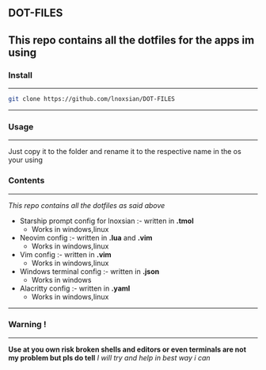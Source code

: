 ## DOT-FILES

This repo contains all the dotfiles for the apps im using
---
### Install
---
```zsh
git clone https://github.com/lnoxsian/DOT-FILES
```
---
### Usage
---
Just copy it to the folder and rename it to the respective 
name in the os your using

### Contents
---
_This repo contains all the dotfiles as said above_
- Starship prompt config for lnoxsian :- written in **.tmol**
    * Works in windows,linux
- Neovim config :- written in **.lua** and **.vim**
    * Works in windows,linux
- Vim config :- written in **.vim**
    * Works in windows,linux
- Windows terminal config :- written in **.json**
    * Works in windows
- Alacritty config :- written in **.yaml**
    * Works in windows,linux
---
### Warning !
---
**Use at you own risk broken shells and editors
  or even terminals are not my problem but pls do tell**
_I will try and help in best way i can_
